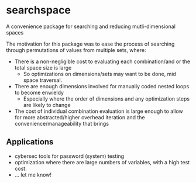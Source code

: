 # searchspace
A convenience package for searching and reducing mutli-dimensional spaces

The motivation for this package was to ease the process of searching through permutations of values from multiple sets, where:
* There is a non-negligible cost to evaluating each combination/and or the total space size is large
  * So optimizations on dimensions/sets may want to be done, mid space traversal.
* There are enough dimensions involved for manually coded nested loops to become enwieldy
  * Especially where the order of dimensions and any optimization steps are likely to change
*  The cost of individual combination evaluation is large enough to allow for more abstracted/higher overhead iteration and the convenience/manageability that brings

## Applications

* cybersec tools for password (system) testing
* optimization where there are large numbers of variables, with a high test cost.
* ... let me know! 

 
